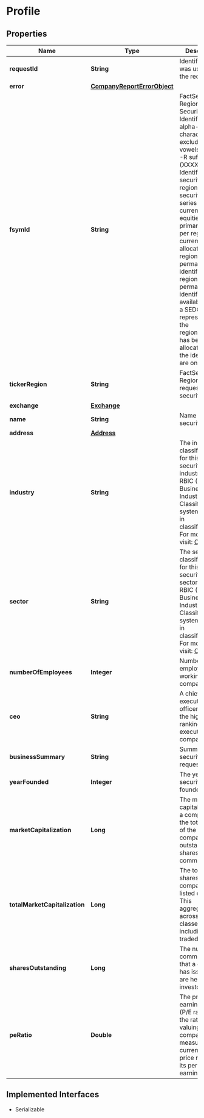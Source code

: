 

# Profile


## Properties

Name | Type | Description | Notes
------------ | ------------- | ------------- | -------------
**requestId** | **String** | Identifier that was used for the request. |  [optional]
**error** | [**CompanyReportErrorObject**](CompanyReportErrorObject.md) |  |  [optional]
**fsymId** | **String** | FactSet Regional Security Identifier. Six alpha-numeric characters, excluding vowels, with an -R suffix (XXXXXX-R). Identifies the security&#39;s best regional security data series per currency. For equities, all primary listings per region and currency are allocated a regional-level permanent identifier. The regional-level permanent identifier will be available once a SEDOL representing the region/currency has been allocated and the identifiers are on FactSet. |  [optional]
**tickerRegion** | **String** | FactSet Ticker-Region for the requested security. |  [optional]
**exchange** | [**Exchange**](Exchange.md) |  |  [optional]
**name** | **String** | Name of the security |  [optional]
**address** | [**Address**](Address.md) |  |  [optional]
**industry** | **String** | The industry classification for this security. The industry level 5 RBIC (Revere Business Industry Classification) system is used in classification. For more info, visit: [OA page](https://my.apps.factset.com/oa/pages/17498) |  [optional]
**sector** | **String** | The sector classification for this security. The sector level 2 RBIC (Revere Business Industry Classification) system is used in classification. For more info, visit: [OA page](https://my.apps.factset.com/oa/pages/17498) |  [optional]
**numberOfEmployees** | **Integer** | Number of employees working in the company |  [optional]
**ceo** | **String** | A chief executive officer (CEO) is the highest-ranking executive in a company |  [optional]
**businessSummary** | **String** | Summary of the security being requested |  [optional]
**yearFounded** | **Integer** | The year this security is founded |  [optional]
**marketCapitalization** | **Long** | The market capitalization of a company. It is the total value of the company&#39;s outstanding shares of common stock |  [optional]
**totalMarketCapitalization** | **Long** | The total public shares for the company&#39;s listed equity. This aggregates across all share classes, with including non-traded shares. |  [optional]
**sharesOutstanding** | **Long** | The number of common shares that a company has issued and are held by investors |  [optional]
**peRatio** | **Double** | The price-earnings ratio (P/E ratio) is the ratio for valuing a company that measures its current share price relative to its per-share earnings (EPS) |  [optional]


## Implemented Interfaces

* Serializable


